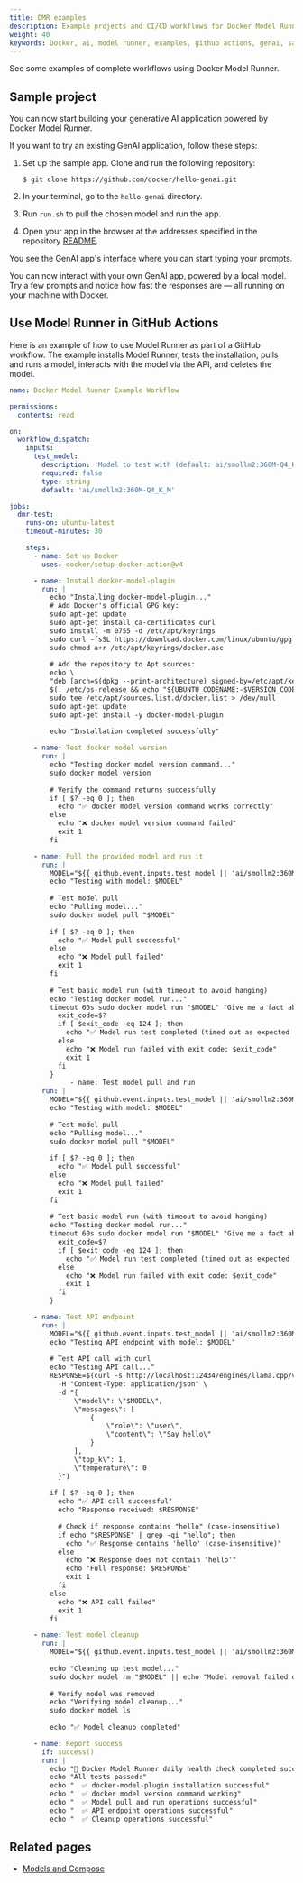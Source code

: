 ```yaml
---
title: DMR examples
description: Example projects and CI/CD workflows for Docker Model Runner.
weight: 40
keywords: Docker, ai, model runner, examples, github actions, genai, sample project
---
```


See some examples of complete workflows using Docker Model Runner.

## Sample project

You can now start building your generative AI application powered by Docker
Model Runner.

If you want to try an existing GenAI application, follow these steps:

1. Set up the sample app. Clone and run the following repository:

   ```console
   $ git clone https://github.com/docker/hello-genai.git
   ```

1. In your terminal, go to the `hello-genai` directory.

1. Run `run.sh` to pull the chosen model and run the app.

1. Open your app in the browser at the addresses specified in the repository
   [README](https://github.com/docker/hello-genai).

You see the GenAI app's interface where you can start typing your prompts.

You can now interact with your own GenAI app, powered by a local model. Try a
few prompts and notice how fast the responses are — all running on your machine
with Docker.

## Use Model Runner in GitHub Actions

Here is an example of how to use Model Runner as part of a GitHub workflow.
The example installs Model Runner, tests the installation, pulls and runs a
model, interacts with the model via the API, and deletes the model.

```yaml {title="dmr-run.yml", collapse=true}
name: Docker Model Runner Example Workflow

permissions:
  contents: read

on:
  workflow_dispatch:
    inputs:
      test_model:
        description: 'Model to test with (default: ai/smollm2:360M-Q4_K_M)'
        required: false
        type: string
        default: 'ai/smollm2:360M-Q4_K_M'

jobs:
  dmr-test:
    runs-on: ubuntu-latest
    timeout-minutes: 30

    steps:
      - name: Set up Docker
        uses: docker/setup-docker-action@v4

      - name: Install docker-model-plugin
        run: |
          echo "Installing docker-model-plugin..."
          # Add Docker's official GPG key:
          sudo apt-get update
          sudo apt-get install ca-certificates curl
          sudo install -m 0755 -d /etc/apt/keyrings
          sudo curl -fsSL https://download.docker.com/linux/ubuntu/gpg -o /etc/apt/keyrings/docker.asc
          sudo chmod a+r /etc/apt/keyrings/docker.asc
          
          # Add the repository to Apt sources:
          echo \
          "deb [arch=$(dpkg --print-architecture) signed-by=/etc/apt/keyrings/docker.asc] https://download.docker.com/linux/ubuntu \
          $(. /etc/os-release && echo "${UBUNTU_CODENAME:-$VERSION_CODENAME}") stable" | \
          sudo tee /etc/apt/sources.list.d/docker.list > /dev/null
          sudo apt-get update
          sudo apt-get install -y docker-model-plugin
          
          echo "Installation completed successfully"

      - name: Test docker model version
        run: |
          echo "Testing docker model version command..."
          sudo docker model version
          
          # Verify the command returns successfully
          if [ $? -eq 0 ]; then
            echo "✅ docker model version command works correctly"
          else
            echo "❌ docker model version command failed"
            exit 1
          fi

      - name: Pull the provided model and run it
        run: |
          MODEL="${{ github.event.inputs.test_model || 'ai/smollm2:360M-Q4_K_M' }}"
          echo "Testing with model: $MODEL"
          
          # Test model pull
          echo "Pulling model..."
          sudo docker model pull "$MODEL"
          
          if [ $? -eq 0 ]; then
            echo "✅ Model pull successful"
          else
            echo "❌ Model pull failed"
            exit 1
          fi
                  
          # Test basic model run (with timeout to avoid hanging)
          echo "Testing docker model run..."
          timeout 60s sudo docker model run "$MODEL" "Give me a fact about whales." || {
            exit_code=$?
            if [ $exit_code -eq 124 ]; then
              echo "✅ Model run test completed (timed out as expected for non-interactive test)"
            else
              echo "❌ Model run failed with exit code: $exit_code"
              exit 1
            fi
          }
               - name: Test model pull and run
        run: |
          MODEL="${{ github.event.inputs.test_model || 'ai/smollm2:360M-Q4_K_M' }}"
          echo "Testing with model: $MODEL"
          
          # Test model pull
          echo "Pulling model..."
          sudo docker model pull "$MODEL"
          
          if [ $? -eq 0 ]; then
            echo "✅ Model pull successful"
          else
            echo "❌ Model pull failed"
            exit 1
          fi
                  
          # Test basic model run (with timeout to avoid hanging)
          echo "Testing docker model run..."
          timeout 60s sudo docker model run "$MODEL" "Give me a fact about whales." || {
            exit_code=$?
            if [ $exit_code -eq 124 ]; then
              echo "✅ Model run test completed (timed out as expected for non-interactive test)"
            else
              echo "❌ Model run failed with exit code: $exit_code"
              exit 1
            fi
          }

      - name: Test API endpoint
        run: |
          MODEL="${{ github.event.inputs.test_model || 'ai/smollm2:360M-Q4_K_M' }}"
          echo "Testing API endpoint with model: $MODEL"
                  
          # Test API call with curl
          echo "Testing API call..."
          RESPONSE=$(curl -s http://localhost:12434/engines/llama.cpp/v1/chat/completions \
            -H "Content-Type: application/json" \
            -d "{
                \"model\": \"$MODEL\",
                \"messages\": [
                    {
                        \"role\": \"user\",
                        \"content\": \"Say hello\"
                    }
                ],
                \"top_k\": 1,
                \"temperature\": 0
            }")
          
          if [ $? -eq 0 ]; then
            echo "✅ API call successful"
            echo "Response received: $RESPONSE"
            
            # Check if response contains "hello" (case-insensitive)
            if echo "$RESPONSE" | grep -qi "hello"; then
              echo "✅ Response contains 'hello' (case-insensitive)"
            else
              echo "❌ Response does not contain 'hello'"
              echo "Full response: $RESPONSE"
              exit 1
            fi
          else
            echo "❌ API call failed"
            exit 1
          fi

      - name: Test model cleanup
        run: |
          MODEL="${{ github.event.inputs.test_model || 'ai/smollm2:360M-Q4_K_M' }}"
          
          echo "Cleaning up test model..."
          sudo docker model rm "$MODEL" || echo "Model removal failed or model not found"
          
          # Verify model was removed
          echo "Verifying model cleanup..."
          sudo docker model ls
          
          echo "✅ Model cleanup completed"

      - name: Report success
        if: success()
        run: |
          echo "🎉 Docker Model Runner daily health check completed successfully!"
          echo "All tests passed:"
          echo "  ✅ docker-model-plugin installation successful"
          echo "  ✅ docker model version command working"
          echo "  ✅ Model pull and run operations successful"
          echo "  ✅ API endpoint operations successful"
          echo "  ✅ Cleanup operations successful"
```

## Related pages

- [Models and Compose](../compose/models-and-compose.md)
